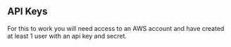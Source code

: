 ## API Keys
For this to work you will need access to an AWS account and have created at least 1 user with an api key and secret.
